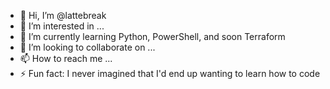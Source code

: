 - 👋 Hi, I’m @lattebreak
- 👀 I’m interested in ...
- 🌱 I’m currently learning Python, PowerShell, and soon Terraform
- 💞️ I’m looking to collaborate on ...
- 📫 How to reach me ...
- ⚡ Fun fact: I never imagined that I'd end up wanting to learn how to code

<!---
lattebreak/lattebreak is a ✨ special ✨ repository because its `README.md` (this file) appears on your GitHub profile.
You can click the Preview link to take a look at your changes.
--->
